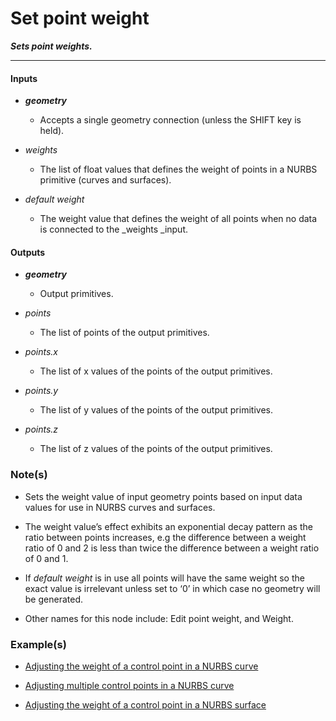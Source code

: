 # Set point weight

**_Sets point weights._**

---


#### Inputs

* **_geometry_**

  * Accepts a single geometry connection (unless the SHIFT key is held).

* _weights_

  * The list of float values that defines the weight of points in a NURBS primitive (curves and surfaces). 

* _default weight_

  * The weight value that defines the weight of all points when no data is connected to the _weights _input.


#### Outputs

* **_geometry_**

  * Output primitives.

* _points_

  * The list of points of the output primitives.

* _points.x_

  * The list of x values of the points of the output primitives.

* _points.y_

  * The list of y values of the points of the output primitives.

* _points.z_

  * The list of z values of the points of the output primitives.


### Note(s)

* Sets the weight value of input geometry points based on input data values for use in NURBS curves and surfaces.

* The weight value’s effect exhibits an exponential decay pattern as the ratio between points increases, e.g the difference between a weight ratio of 0 and 2 is less than twice the difference between a weight ratio of 0 and 1.

* If _default weight_ is in use all points will have the same weight so the exact value is irrelevant unless set to ‘0’ in which case no geometry will be generated.

* Other names for this node include: Edit point weight, and Weight.


### Example(s)

* <a href="https://creator.trimble.com/graph?assetURI=whp:fda9e49d-ec22-4f59-bf1b-388973b49b08&version=latest" target="_blank">Adjusting the weight of a control point in a NURBS curve</a>

* <a href="https://creator.trimble.com/graph?assetURI=whp:be6d8d9c-71b0-49c9-a46f-a1adfa531cb7&version=latest" target="_blank">Adjusting multiple control points in a NURBS curve</a>

* <a href="https://creator.trimble.com/graph?assetURI=whp:91003498-1edb-4de9-afa0-c31086a66e51&version=latest" target="_blank">Adjusting the weight of a control point in a NURBS surface</a>